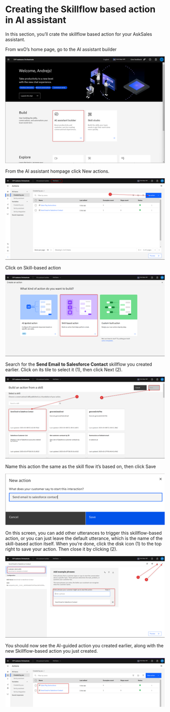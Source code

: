 # Creating the Skillflow based action in AI assistant

In this section, you’ll crate the skillflow based action for your AskSales assistant.

From wxO’s home page, go to the AI assistant builder

![create action 1](./images/wxo-01-2025-03-10.png)

From the AI assistant hompage click New actions.

![create action 1](./images/wxo-02-2025-03-10.png)

Click on Skill-based action

![create action 1](./images/wxo-03-2025-03-10.png)

Search for the **Send Email to Salesforce Contact** skillflow you created earlier. Click on its tile to select it (1), then click Next (2).

![create action 1](./images/wxo-04-2025-03-10.png)

Name this action the same as the skill flow it’s based on, then click Save

![create action 1](./images/wxo-05-2025-03-10.png)

On this screen, you can add other utterances to trigger this skillflow-based action, or you can just 
leave the default utterance, which is the name of the skill-based action itself. When you’re done, 
click the disk icon (1) to the top right to save your action. Then close it by clicking (2).

![create action 1](./images/wxo-07-2025-03-10.png)

You should now see the AI-guided action you created earlier, along with the new Skillflow-based action 
you just created.

![create action 1](./images/wxo-08-2025-03-10.png)